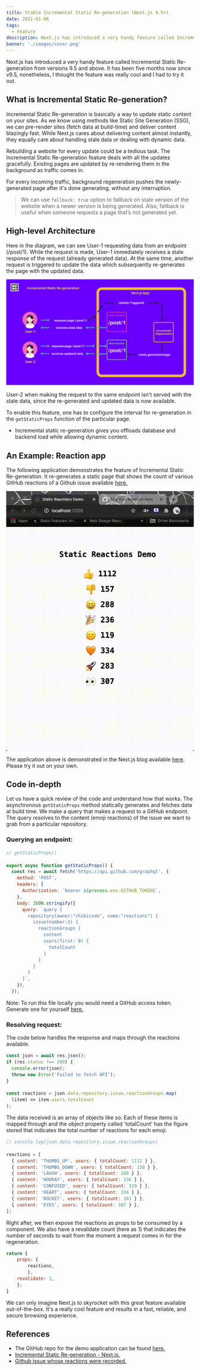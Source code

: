 ```yaml
---
title: Stable Incremental Static Re-generation (Next.js 9.5+).
date: 2021-01-06
tags:
  - Feature
description: Next.js has introduced a very handy feature called Incremental Static Re-generation from versions 9.5 and above. Know what the fuss is about!
banner: './images/cover.png'
---
```


Next.js has introduced a very handy feature called Incremental Static Re-generation from versions 9.5 and above. It has been five months now since v9.5, nonetheless, I thought the feature was really cool and I had to try it out.

## What is Incremental Static Re-generation?

Incremental Static Re-generation is basically a way to update static content on your sites. As we know using methods like Static Site Generation (SSG), we can pre-render sites (fetch data at build-time) and deliver content blazingly fast. While Next.js cares about delivering content almost instantly, they equally care about handling stale data or dealing with dynamic data.

Rebuilding a website for every update could be a tedious task. The Incremental Static Re-generation feature deals with all the updates gracefully. Existing pages are updated by re-rendering them in the background as traffic comes in.

For every incoming traffic, background regeneration pushes the newly-generated page after it's done generating, without any interruption.

> We can use `fallback: true` option to fallback on stale version of the website when a newer version is being generated. Also, fallback is useful when someone requests a page that’s not generated yet.

## High-level Architecture

Here in the diagram, we can see User-1 requesting data from an endpoint (/post/1). While the request is made, User-1 immediately receives a stale response of the request (already generated data). At the same time, another request is triggered to update the data which subsequently re-generates the page with the updated data.

<div className="Image__Small">
  <img src="./images/image-1.png" alt="static-regeneration-image" />
</div>

User-2 when making the request to the same endpoint isn't served with the stale data, since the re-generated and updated data is now available.

To enable this feature, one has to configure the interval for re-generation in the `getStaticProps` function of the particular page.

- Incremental static re-generation gives you offloads database and backend load while allowing dynamic content.

## An Example: Reaction app

The following application demonstrates the feature of Incremental Static Re-generation. It re-generates a static page that shows the count of various GitHub reactions of a Github issue available [here.](https://reactions-demo.now.sh/)

<!-- GIF GOES HERE -->

<!-- [Click here to launch a demo of the application.](https://raw.githubusercontent.com/Boro23-wq/blog-v3/master/content/posts/stable-incremental-static-regeneration/app.gif) -->

<img style="display: block; margin: auto;" src="https://raw.githubusercontent.com/Boro23-wq/blog-v3/master/content/posts/stable-incremental-static-regeneration/gif/app.gif" alt="application-demo"/>

The application above is demonstrated in the Next.js blog available [here](https://nextjs.org/blog/next-9-5#stable-incremental-static-regeneration). Please try it out on your own.

## Code in-depth

Let us have a quick review of the code and understand how that works. The asynchronous `getStaticProps` method statically generates and fetches data at build time. We make a query that makes a request to a GitHub endpoint. The query resolves to the content (emoji reactions) of the issue we want to grab from a particular repository.

### Querying an endpoint:

```js
// getStaticProps()

export async function getStaticProps() {
  const res = await fetch('https://api.github.com/graphql', {
    method: 'POST',
    headers: {
      Authorization: `bearer ${process.env.GITHUB_TOKEN}`,
    },
    body: JSON.stringify({
      query: `query {
        repository(owner:"chibicode", name:"reactions") {
          issue(number:1) {
            reactionGroups {
              content
              users(first: 0) {
                totalCount
              }
            }
          }
        }
      }`,
    }),
  });
```

Note: To run this file locally you would need a GitHub access token. Generate one for yourself [here.](https://github.com/settings/tokens)

### Resolving request:

The code below handles the response and maps through the reactions available.

```js {15}
const json = await res.json();
if (res.status !== 200) {
  console.error(json);
  throw new Error('Failed to fetch API');
}

const reactions = json.data.repository.issue.reactionGroups.map(
  (item) => item.users.totalCount
);
```

The data received is an array of objects like so. Each of these items is mapped through and the object property called 'totalCount' has the figure stored that indicates the total number of reactions for each emoji.

```js
// console.log(json.data.repository.issue.reactionGroups)

reactions = [
  { content: 'THUMBS_UP', users: { totalCount: 1111 } },
  { content: 'THUMBS_DOWN', users: { totalCount: 158 } },
  { content: 'LAUGH', users: { totalCount: 288 } },
  { content: 'HOORAY', users: { totalCount: 236 } },
  { content: 'CONFUSED', users: { totalCount: 119 } },
  { content: 'HEART', users: { totalCount: 334 } },
  { content: 'ROCKET', users: { totalCount: 283 } },
  { content: 'EYES', users: { totalCount: 307 } },
];
```

Right after, we then expose the reactions as props to be consumed by a component. We also have a revalidate count (here as 1) that indicates the number of seconds to wait from the moment a request comes in for the regeneration.

```js
return {
    props: {
        reactions,
        },
    revalidate: 1,
    };
}
```

We can only imagine Next.js to skyrocket with this great feature available out-of-the-box. It's a really cool feature and results in a fast, reliable, and secure browsing experience.

## References

- The GitHub repo for the demo application can be found [here.](https://github.com/Boro23-wq/reactions)
- [Incremental Static Re-generation - Next.js.](https://nextjs.org/blog/next-9-5#stable-incremental-static-regeneration)
- [Github issue whose reactions were recorded.](https://github.com/chibicode/reactions/issues/1)
